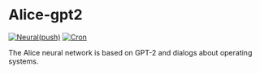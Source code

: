 # Alice-gpt2

[![Neural(push)](https://github.com/0Nera/Alice-gpt2/actions/workflows/push.yml/badge.svg)](https://github.com/0Nera/Alice-gpt2/actions/workflows/push.yml)
[![Cron](https://github.com/0Nera/Alice-gpt2/actions/workflows/shedule.yml/badge.svg)](https://github.com/0Nera/Alice-gpt2/actions/workflows/shedule.yml)

The Alice neural network is based on GPT-2 and dialogs about operating systems.
